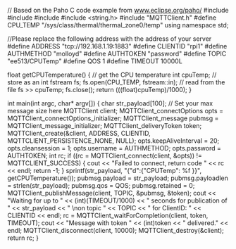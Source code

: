 // Based on the Paho C code example from www.eclipse.org/paho/
#include <iostream>
#include <sstream>
#include <fstream>
#include <string.h>
#include "MQTTClient.h"
#define  CPU_TEMP "/sys/class/thermal/thermal_zone0/temp"
using namespace std;

//Please replace the following address with the address of your server
#define ADDRESS    "tcp://192.168.1.19:1883"
#define CLIENTID   "rpi1"
#define AUTHMETHOD "molloyd"
#define AUTHTOKEN  "password"
#define TOPIC      "ee513/CPUTemp"
#define QOS        1
#define TIMEOUT    10000L

float getCPUTemperature() {        // get the CPU temperature
   int cpuTemp;                    // store as an int
   fstream fs;
   fs.open(CPU_TEMP, fstream::in); // read from the file
   fs >> cpuTemp;
   fs.close();
   return (((float)cpuTemp)/1000);
}

int main(int argc, char* argv[]) {
   char str_payload[100];          // Set your max message size here
   MQTTClient client;
   MQTTClient_connectOptions opts = MQTTClient_connectOptions_initializer;
   MQTTClient_message pubmsg = MQTTClient_message_initializer;
   MQTTClient_deliveryToken token;
   MQTTClient_create(&client, ADDRESS, CLIENTID, MQTTCLIENT_PERSISTENCE_NONE, NULL);
   opts.keepAliveInterval = 20;
   opts.cleansession = 1;
   opts.username = AUTHMETHOD;
   opts.password = AUTHTOKEN;
   int rc;
   if ((rc = MQTTClient_connect(client, &opts)) != MQTTCLIENT_SUCCESS) {
      cout << "Failed to connect, return code " << rc << endl;
      return -1;
   }
   sprintf(str_payload, "{\"d\":{\"CPUTemp\": %f }}", getCPUTemperature());
   pubmsg.payload = str_payload;
   pubmsg.payloadlen = strlen(str_payload);
   pubmsg.qos = QOS;
   pubmsg.retained = 0;
   MQTTClient_publishMessage(client, TOPIC, &pubmsg, &token);
   cout << "Waiting for up to " << (int)(TIMEOUT/1000) <<
        " seconds for publication of " << str_payload <<
        " \non topic " << TOPIC << " for ClientID: " << CLIENTID << endl;
   rc = MQTTClient_waitForCompletion(client, token, TIMEOUT);
   cout << "Message with token " << (int)token << " delivered." << endl;
   MQTTClient_disconnect(client, 10000);
   MQTTClient_destroy(&client);
   return rc;
}
